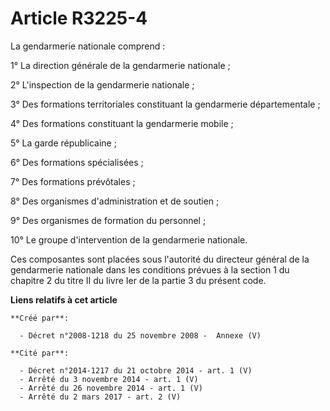 # Article R3225-4

La gendarmerie nationale comprend :

1° La direction générale de la gendarmerie nationale ;

2° L'inspection de la gendarmerie nationale ;

3° Des formations territoriales constituant la gendarmerie départementale ;

4° Des formations constituant la gendarmerie mobile ;

5° La garde républicaine ;

6° Des formations spécialisées ;

7° Des formations prévôtales ;

8° Des organismes d'administration et de soutien ;

9° Des organismes de formation du personnel ;

10° Le groupe d'intervention de la gendarmerie nationale.

Ces composantes sont placées sous l'autorité du directeur général de la gendarmerie nationale dans les conditions prévues à
la section 1 du chapitre 2 du titre II du livre Ier de la partie 3 du présent code.

**Liens relatifs à cet article**

	**Créé par**:

	  - Décret n°2008-1218 du 25 novembre 2008 -  Annexe (V)

	**Cité par**:

	  - Décret n°2014-1217 du 21 octobre 2014 - art. 1 (V)
	  - Arrêté du 3 novembre 2014 - art. 1 (V)
	  - Arrêté du 26 novembre 2014 - art. 1 (V)
	  - Arrêté du 2 mars 2017 - art. 2 (V)
